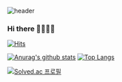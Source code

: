 ![header](https://capsule-render.vercel.app/api?type=wave&color=auto&height=200&section=header&text=JOFT-WARE&fontSize=70)

### Hi there 👋👋😄😄

[![Hits](https://hits.seeyoufarm.com/api/count/incr/badge.svg?url=https%3A%2F%2Fgithub.com%2Fjoft-ware&count_bg=%23061C68&title_bg=%23555555&icon=github.svg&icon_color=%2314A7F1&title=Hits%21&edge_flat=false)](https://hits.seeyoufarm.com)

[![Anurag's github stats](https://github-readme-stats.vercel.app/api?username=joft-ware)](https://github.com/anuraghazra/github-readme-stats)
[![Top Langs](https://github-readme-stats.vercel.app/api/top-langs/?username=joft-ware&layout=compact&theme=dracula)](https://github.com/joft-ware)

[![Solved.ac
프로필](http://mazassumnida.wtf/api/v2/generate_badge?boj=sky0331)](https://solved.ac/sky0331)

<!--
**joft-ware/joft-ware** is a ✨ _special_ ✨ repository because its `README.md` (this file) appears on your GitHub profile.

Here are some ideas to get you started:

- 🔭 I’m currently working on ...
- 🌱 I’m currently learning ...
- 👯 I’m looking to collaborate on ...
- 🤔 I’m looking for help with ...
- 💬 Ask me about ...
- 📫 How to reach me: ...
- 😄 Pronouns: ...
- ⚡ Fun fact: ...
-->
